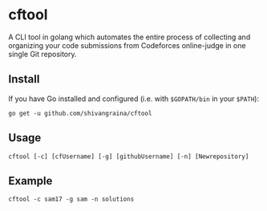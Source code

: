 # cftool
A CLI tool in golang which automates the entire process of collecting and organizing your code submissions
from Codeforces online-judge in one single Git repository.


## Install

If you have Go installed and configured (i.e. with `$GOPATH/bin` in your `$PATH`):

```
go get -u github.com/shivangraina/cftool
```

## Usage

```
cftool [-c] [cfUsername] [-g] [githubUsername] [-n] [Newrepository]
```

## Example
```
cftool -c sam17 -g sam -n solutions
```
